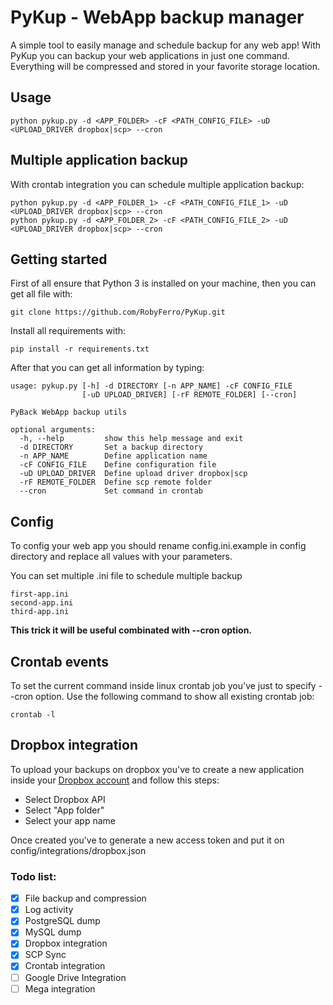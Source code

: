 # PyKup - WebApp backup manager

A simple tool to easily manage and schedule backup for any web app!
With PyKup you can backup your web applications in just one command.
Everything will be compressed and stored in your favorite storage location.

## Usage

```
python pykup.py -d <APP_FOLDER> -cF <PATH_CONFIG_FILE> -uD <UPLOAD_DRIVER dropbox|scp> --cron 
```

## Multiple application backup
With crontab integration you can schedule multiple application backup:

```
python pykup.py -d <APP_FOLDER_1> -cF <PATH_CONFIG_FILE_1> -uD <UPLOAD_DRIVER dropbox|scp> --cron 
python pykup.py -d <APP_FOLDER_2> -cF <PATH_CONFIG_FILE_2> -uD <UPLOAD_DRIVER dropbox|scp> --cron 
```

## Getting started
First of all ensure that Python 3 is installed on your machine, then you can get all file with:

```
git clone https://github.com/RobyFerro/PyKup.git
```

Install all requirements with:

```
pip install -r requirements.txt
```

After that you can get all information by typing:
```
usage: pykup.py [-h] -d DIRECTORY [-n APP_NAME] -cF CONFIG_FILE
                [-uD UPLOAD_DRIVER] [-rF REMOTE_FOLDER] [--cron]

PyBack WebApp backup utils

optional arguments:
  -h, --help         show this help message and exit
  -d DIRECTORY       Set a backup directory
  -n APP_NAME        Define application name
  -cF CONFIG_FILE    Define configuration file
  -uD UPLOAD_DRIVER  Define upload driver dropbox|scp
  -rF REMOTE_FOLDER  Define scp remote folder
  --cron             Set command in crontab
```

## Config
To config your web app you should rename config.ini.example in config directory
and replace all values with your parameters.

You can set multiple .ini file to schedule multiple backup

```
first-app.ini
second-app.ini
third-app.ini
```

**This trick it will be useful combinated with --cron option.**

## Crontab events
To set the current command inside linux crontab job you've just to specify --cron option.
Use the following command to show all existing crontab job:
```
crontab -l
```

## Dropbox integration

To upload your backups on dropbox you've to create a new application inside your [Dropbox account](https://www.dropbox.com/developers/apps/create) 
and follow this steps:

* Select Dropbox API
* Select "App folder"
* Select your app name

Once created you've to generate a new access token and put it on config/integrations/dropbox.json

### Todo list:
- [x] File backup and compression
- [x] Log activity
- [x] PostgreSQL dump
- [x] MySQL dump
- [x] Dropbox integration
- [x] SCP Sync
- [x] Crontab integration
- [ ] Google Drive Integration
- [ ] Mega integration
